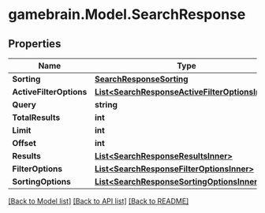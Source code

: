 # gamebrain.Model.SearchResponse

## Properties

Name | Type | Description | Notes
------------ | ------------- | ------------- | -------------
**Sorting** | [**SearchResponseSorting**](SearchResponseSorting.md) |  | [optional] 
**ActiveFilterOptions** | [**List&lt;SearchResponseActiveFilterOptionsInner&gt;**](SearchResponseActiveFilterOptionsInner.md) |  | [optional] 
**Query** | **string** |  | [optional] 
**TotalResults** | **int** |  | [optional] 
**Limit** | **int** |  | [optional] 
**Offset** | **int** |  | [optional] 
**Results** | [**List&lt;SearchResponseResultsInner&gt;**](SearchResponseResultsInner.md) |  | [optional] 
**FilterOptions** | [**List&lt;SearchResponseFilterOptionsInner&gt;**](SearchResponseFilterOptionsInner.md) |  | [optional] 
**SortingOptions** | [**List&lt;SearchResponseSortingOptionsInner&gt;**](SearchResponseSortingOptionsInner.md) |  | [optional] 

[[Back to Model list]](../README.md#documentation-for-models) [[Back to API list]](../README.md#documentation-for-api-endpoints) [[Back to README]](../README.md)

